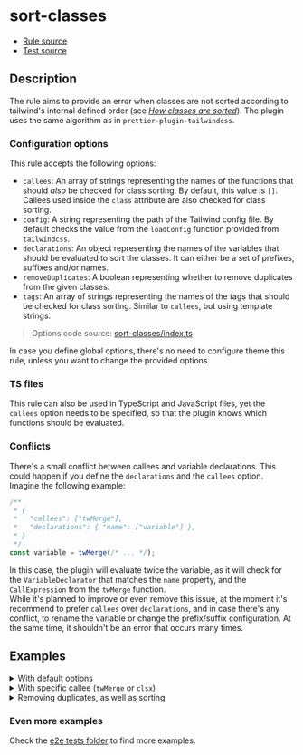 # sort-classes

- [Rule source](../src/rules/sort-classes/rule.ts)
- [Test source](../src/rules/sort-classes/rule.test.ts)

## Description

The rule aims to provide an error when classes are not sorted according to
tailwind's internal defined order (see [_How classes are sorted_](https://tailwindcss.com/blog/automatic-class-sorting-with-prettier#how-classes-are-sorted)).
The plugin uses the same algorithm as in `prettier-plugin-tailwindcss`.

### Configuration options

This rule accepts the following options:

- `callees`: An array of strings representing the names of the functions that
  should _also_ be checked for class sorting. By default, this value is `[]`.
  Callees used inside the `class` attribute are also checked for class sorting.
- `config`: A string representing the path of the Tailwind config file. By
  default checks the value from the `loadConfig` function provided from
  `tailwindcss`.
- `declarations`: An object representing the names of the variables that should
  be evaluated to sort the classes. It can either be a set of prefixes, suffixes
  and/or names. 
- `removeDuplicates`: A boolean representing whether to remove duplicates from
  the given classes.
- `tags`: An array of strings representing the names of the tags that should be
  checked for class sorting. Similar to `callees`, but using template strings.

> Options code source: [sort-classes/index.ts](../src/rules/sort-classes/source.ts#L10)

In case you define global options, there's no need to configure theme this rule,
unless you want to change the provided options.

### TS files

This rule can also be used in TypeScript and JavaScript files, yet the
`callees` option needs to be specified, so that the plugin knows which functions
should be evaluated.

### Conflicts

There's a small conflict between callees and variable declarations. This could
happen if you define the `declarations` and the `callees` option. Imagine the
following example:

```js
/**
 * {
 *   "callees": ["twMerge"],
 *   "declarations": { "name": ["variable"] },
 * }
 */
const variable = twMerge(/* ... */);
```

In this case, the plugin will evaluate twice the variable, as it will check for
the `VariableDeclarator` that matches the `name` property, and the
`CallExpression` from the `twMerge` function.  
While it's planned to improve or even remove this issue, at the moment it's
recommend to prefer `callees` over `declarations`, and in case there's any
conflict, to rename the variable or change the prefix/suffix configuration. At
the same time, it shouldn't be an error that occurs many times.


## Examples

<details>
<summary>With default options</summary>

```javascript
// eslint.config.js
export default [
  /// ...
  {
    files: ["*.svelte"],
    parser: "svelte-eslint-parser",
    plugins: ["svelte-tailwindcss"],
    rules: {
      "svelte-tailwindcss/sort-classes": "error",
    },
    // ...
  },
];
```

```svelte
<!-- ❌ Classes not sorted -->
<div class="px-8 py-4 bg-blue-500"></div>
<!-- ✅ Classes sorted -->
<div class="bg-blue-500 px-8 py-4"></div>
```

</details>

<details>
<summary>With specific callee (<code>twMerge</code> or <code>clsx</code>)</summary>

```javascript
// eslint.config.js
export default [
  /// ...
  {
    files: ["*.svelte"],
    parser: "svelte-eslint-parser",
    plugins: ["svelte-tailwindcss"],
    rules: {
      "svelte-tailwindcss/sort-classes": [
        "error",
        { callees: ["twMerge", "clsx"] },
      ],
    },
    // ...
  },
];
```

```svelte
<!-- ❌ Classes not sorted -->
<div class={clsx("px-8 py-4 bg-blue-500")}></div>
<!-- ✅ Classes sorted -->
<div class={clsx("bg-blue-500 px-8 py-4")}></div>

<!-- Event when using templates inside strings -->
<!-- ❌ Classes not sorted -->
<div class="px-8 py-4 bg-blue-500" {twMerge("px-8 py-4 bg-blue-500", variable)}></div>
<!-- ✅ Classes sorted -->
<div class="bg-blue-500 px-8 py-4" {twMerge("bg-blue-500 px-8 py-4", variable)}></div>
```

</details>

<details>
<summary>Removing duplicates, as well as sorting</summary>

```javascript
// eslint.config.js
export default [
  /// ...
  {
    files: ["*.svelte"],
    parser: "svelte-eslint-parser",
    plugins: ["svelte-tailwindcss"],
    rules: {
      "svelte-tailwindcss/sort-classes": [
        "error",
        { callees: ["twMerge", "clsx"], removeDuplicates: true },
      ],
    },
    // ...
  },
];
```

```svelte
<!-- ❌ Classes not sorted -->
<div class="px-8 px-8 py-4 bg-blue-500"></div>
<!-- ✅ Classes sorted, and px-8 removed -->
<div class="bg-blue-500 px-8 py-4"></div>
```

</details>

### Even more examples

Check the [e2e tests folder](../e2e/src) to find more examples.
